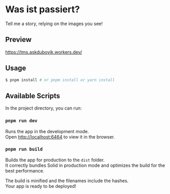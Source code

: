 # Was ist passiert?

Tell me a story, relying on the images you see!

## Preview

https://tms.askdubovik.workers.dev/


## Usage

```bash
$ pnpm install # or pnpm install or yarn install
```

## Available Scripts

In the project directory, you can run:

### `pnpm run dev`

Runs the app in the development mode.<br>
Open [http://localhost:6464](http://localhost:6464) to view it in the browser.

### `pnpm run build`

Builds the app for production to the `dist` folder.<br>
It correctly bundles Solid in production mode and optimizes the build for the best performance.

The build is minified and the filenames include the hashes.<br>
Your app is ready to be deployed!

